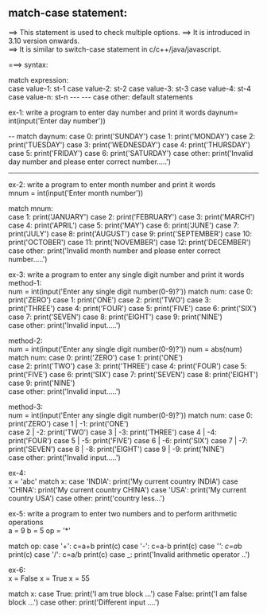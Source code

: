 match-case statement:
----------------------
==> This statement is used to check multiple  options.
==> It is introduced in 3.10 version onwards.                  
==> It is similar to switch-case statement in
    c/c++/java/javascript.


===> syntax:

 match expression:  
                case value-1:
                    st-1
                case value-2:
                    st-2
                case value-3:
                    st-3
                case value-4:
                    st-4
                case value-n:
                    st-n
                ---
                ---
                case other:
                    default statements


ex-1: write a program to enter day number and print it words 
daynum= int(input('Enter day number'))

--
match daynum:
    case 0:
        print('SUNDAY')
    case 1:
        print('MONDAY')
    case 2:
        print('TUESDAY')
    case 3:
        print('WEDNESDAY')
    case 4:
        print('THURSDAY')
    case 5:
        print('FRIDAY')
    case 6:
        print('SATURDAY')
    case other:
        print('Invalid day number and please enter correct number.....')



---
ex-2: write a program to enter month number and print it words  
mnum = int(input('Enter month number'))



match mnum:      
    case 1:
        print('JANUARY')
    case 2:
        print('FEBRUARY')
    case 3:
        print('MARCH')
    case 4:
        print('APRIL')
    case 5:
        print('MAY')
    case 6:
        print('JUNE')
    case 7:
        print('JULY')
    case 8:
        print('AUGUST')
    case 9:
        print('SEPTEMBER')
    case 10:
        print('OCTOBER')
    case 11:
        print('NOVEMBER')
    case 12:
        print('DECEMBER')
    case other:
        print('Invalid month number and please enter correct number.....')



ex-3: write a program to enter any single digit number
      and print it words
method-1:  
num = int(input('Enter any single digit number(0-9)?'))
match num:
    case 0:
        print('ZERO')
    case 1:
        print('ONE')
    case 2:
        print('TWO')
    case 3:
        print('THREE')
    case 4:
        print('FOUR')
    case 5:
        print('FIVE')
    case 6:
        print('SIX')
    case 7:
        print('SEVEN')
    case 8:
        print('EIGHT')
    case 9:
        print('NINE')    
    case other:
        print('Invalid input.....')


method-2:  
num = int(input('Enter any single digit number(0-9)?'))
num = abs(num)
match num:
    case 0:
        print('ZERO')
    case 1:
        print('ONE')     
    case 2:
        print('TWO')
    case 3:
        print('THREE')
    case 4:
        print('FOUR')
    case 5:
        print('FIVE')
    case 6:
        print('SIX')
    case 7:
        print('SEVEN')
    case 8:
        print('EIGHT')
    case 9:
        print('NINE')    
    case other:
        print('Invalid input.....')


method-3:   
num = int(input('Enter any single digit number(0-9)?')) 
match num:
    case 0:
        print('ZERO')
    case 1 | -1:
        print('ONE')     
    case 2 | -2:
        print('TWO')
    case 3 | -3:
        print('THREE')
    case 4 | -4:
        print('FOUR')
    case 5 | -5:
        print('FIVE')
    case 6 | -6:
        print('SIX')
    case  7 | -7:
        print('SEVEN')
    case 8 | -8:
        print('EIGHT')
    case 9 | -9:
        print('NINE')    
    case other:
        print('Invalid input.....')


ex-4:  
x = 'abc'
match x:
    case 'INDIA':
        print('My current country INDIA')
    case 'CHINA':
        print('My current country CHINA')
    case 'USA':
        print('My current country USA')
    case other:
        print('country less...')
    
    


ex-5: write a program to enter two numbers
      and to perform arithmetic operations  
a = 9
b = 5
op = '*'

match op:
    case '+':
        c=a+b
        print(c)
    case '-':
        c=a-b
        print(c)
    case '*':
        c=a*b
        print(c)
    case '/':
        c=a/b
        print(c)
    case _:
        print('Invalid arithmetic operator  ..')



ex-6:  
x = False
x = True
x = 55

match x:
    case True:
        print('I am true block ...')
    case False:
        print('I am false block ...')
    case other:
        print('Different input ....')
